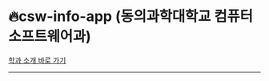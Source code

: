 # 🔥csw-info-app (동의과학대학교 컴퓨터소프트웨어과)

[학과 소개 바로 가기](https://SeulJaeHyuk.github.io/csw-info-app/) <br>
<hr>
